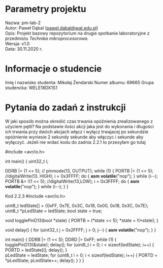 # Parametry projektu

Nazwa: pm-lab-2  
Autor: Paweł Dąbal (pawel.dabal@wat.edu.pl)  
Opis: Projekt bazowy repozytorium na drugie spotkanie laboratoryjne z przedmiotu _Technika mikroprocesorowa_.  
Wersja: v1.0  
Data: 30.11.2020 r.

# Informacje o studencie

Imię i nazwisko studenta: Mikołaj Żendarski
Numer albumu: 69665 
Grupa studencka: WELE18DX1S1

# Pytania do zadań z instrukcji

 W jaki sposób można określić czas trwania
opóźnienia zrealizowanego z użyciem pętli?
Na podstawie ilości akcji jaka jest do wykonania i dlugości ich trwania przy dwóch akcjach włącz i wyłącz trwajacej po sekundzie opóżnienie wyniesie 2 sekundy sekunde aby włączyc i sekunde aby wyłączyć.
Jeżeli nie widać kodu do zadnia 2.2.1 to przesyłam go tutaj

#include <avr/io.h>

int main() 
{
  uint32_t i;

  DDRB |= (1 << 5); // pinmode(13, OUTPUT);
  while (1)
  {
    PORTB |= (1 << 5); //digitalWrite(13. HIGH);
    i = 0x3FFFF;
    do
    {
      __asm__ __volatile__("nop");
    } while (i--);
    PORTB &= !(1 << 5); //digitalWrite(13,LOW);
    i = 0x3FFFF;
    do
    {
     __asm__ __volatile__("nop");
    } while (i--);
  }
}

Kod 2.2.3
#include <avr/io.h>

uint8_t ledState[] = {0xFF, 0x7E, 0x3C, 0x18, 0x00, 0x18, 0x3C, 0x7E};
uint8_t *pLedState = ledState;
bool state = true;

void togglePinD13(bool *state)
{
  PORTB = (*state << 5);
  *state = !(*state);
}

void delay()
{
  for (uint32_t j = 0x2FFFF; j > 0; j--)
  {
    __asm__ __volatile__("nop");
  }
}

int main()
{
  DDRB |= (1 << 5);
  DDRD |= 0xFF;
  while (1)
  {
    togglePinD13(&state);
    delay();
    for (uint8_t i = 0; i < sizeof(ledState); i++)
    {
      PORTD = ledState[i];
      delay();
    }    
    pLedState = ledState;
    for (uint8_t i = 0; i < sizeof(ledState); i++)
    {
     PORTD = *pLedState;
     pLedState++;
     delay();
    }
  }
}